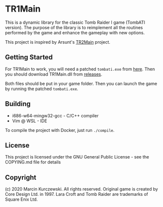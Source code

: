 # TR1Main

This is a dynamic library for the classic Tomb Raider I game (TombATI version). The purpose of the library is to reimplement all the routines performed by the game and enhance the gameplay with new options.

This project is inspired by Arsunt's [TR2Main](https://github.com/Arsunt/TR2Main/) project.

## Getting Started

For TR1Main to work, you will need a patched `tombati.exe` from [here](https://github.com/rr-/TR1Main/tree/master/bin).
Then you should download TR1Main.dll from [releases](https://github.com/rr-/TR1Main/releases).

Both files should be put in your game folder. Then you can launch the game by running the patched `tombati.exe`.

## Building

- i686-w64-mingw32-gcc - C/C++ compiler
- Vim @ WSL - IDE

To compile the project with Docker, just run `./compile`.

## License

This project is licensed under the GNU General Public License - see the COPYING.md file for details

## Copyright

(c) 2020 Marcin Kurczewski. All rights reserved. Original game is created by Core Design Ltd. in 1997. Lara Croft and Tomb Raider are trademarks of Square Enix Ltd.
